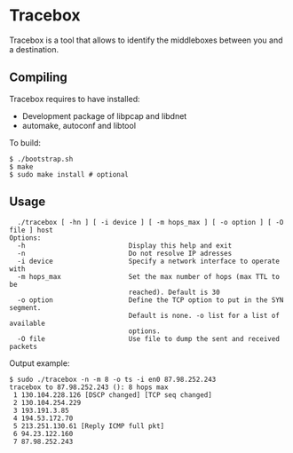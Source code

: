 Tracebox
========

Tracebox is a tool that allows to identify the middleboxes between you and a
destination.

Compiling
---------

Tracebox requires to have installed:

* Development package of libpcap and libdnet
* automake, autoconf and libtool

To build:

	$ ./bootstrap.sh
	$ make
	$ sudo make install # optional

Usage
-----
	  ./tracebox [ -hn ] [ -i device ] [ -m hops_max ] [ -o option ] [ -O file ] host
	Options:
	  -h                          Display this help and exit
	  -n                          Do not resolve IP adresses
	  -i device                   Specify a network interface to operate with
	  -m hops_max                 Set the max number of hops (max TTL to be
	                              reached). Default is 30
	  -o option                   Define the TCP option to put in the SYN segment.
	                              Default is none. -o list for a list of available
	                              options.
	  -O file                     Use file to dump the sent and received packets

Output example:

	$ sudo ./tracebox -n -m 8 -o ts -i en0 87.98.252.243
	tracebox to 87.98.252.243 (): 8 hops max
	 1 130.104.228.126 [DSCP changed] [TCP seq changed] 
	 2 130.104.254.229 
	 3 193.191.3.85 
	 4 194.53.172.70 
	 5 213.251.130.61 [Reply ICMP full pkt] 
	 6 94.23.122.160 
	 7 87.98.252.243 
